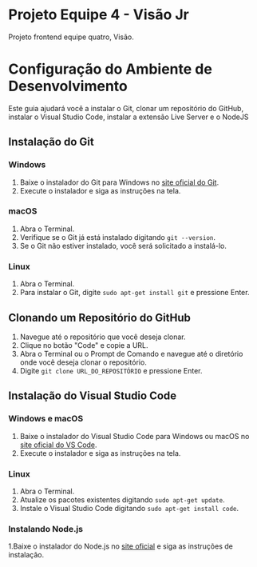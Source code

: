 # Projeto Equipe 4 - Visão Jr
Projeto frontend equipe quatro, Visão.
# Configuração do Ambiente de Desenvolvimento

Este guia ajudará você a instalar o Git, clonar um repositório do GitHub, instalar o Visual Studio Code, instalar a extensão Live Server e o NodeJS

## Instalação do Git

### Windows

1. Baixe o instalador do Git para Windows no [site oficial do Git](https://git-scm.com/download/win).
2. Execute o instalador e siga as instruções na tela.

### macOS

1. Abra o Terminal.
2. Verifique se o Git já está instalado digitando `git --version`.
3. Se o Git não estiver instalado, você será solicitado a instalá-lo.

### Linux

1. Abra o Terminal.
2. Para instalar o Git, digite `sudo apt-get install git` e pressione Enter.

## Clonando um Repositório do GitHub

1. Navegue até o repositório que você deseja clonar.
2. Clique no botão "Code" e copie a URL.
3. Abra o Terminal ou o Prompt de Comando e navegue até o diretório onde você deseja clonar o repositório.
4. Digite `git clone URL_DO_REPOSITÓRIO` e pressione Enter.

## Instalação do Visual Studio Code

### Windows e macOS

1. Baixe o instalador do Visual Studio Code para Windows ou macOS no [site oficial do VS Code](https://code.visualstudio.com/download).
2. Execute o instalador e siga as instruções na tela.

### Linux

1. Abra o Terminal.
2. Atualize os pacotes existentes digitando `sudo apt-get update`.
3. Instale o Visual Studio Code digitando `sudo apt-get install code`.

### Instalando  Node.js

1.Baixe o instalador do Node.js no [site oficial](https://nodejs.org/en/download/) e siga as instruções de instalação.